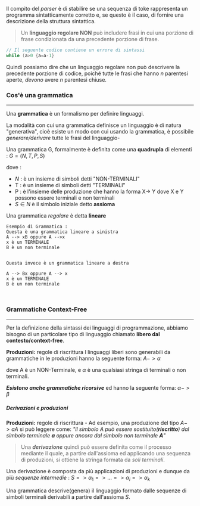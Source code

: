 Il compito del *parser* è di stabilire se una sequenza di toke rappresenta un programma sintatticamente corretto e, se questo è il caso, di fornire una descrizione della struttura sintattica. 


> Un **linguaggio regolare NON** può includere frasi in cui una porzione di frase condizionata da una precedente porzione di frase. 

```c
// Il seguente codice contiene un errore di sintassi
while (a>0 {a=a-1}
```

Quindi possiamo dire che un linguaggio regolare non può descrivere la precedente porzione di codice, poiché tutte le frasi che hanno *n* parentesi aperte, *devono* avere *n* parentesi chiuse. 



### Cos'è una grammatica
---
Una **grammatica** è un formalismo per definire linguaggi.

La modalità con cui una grammatica definisce un linguaggio è di natura "generativa", cioè esiste un modo con cui usando la grammatica, è possibile *generare/derivare* tutte le frasi del linguaggio-


Una grammatica G, formalmente è definita come una **quadrupla** di elementi : $G = (N, T, P, S)$

dove : 
- $N$ : è un insieme di simboli detti "NON-TERMINALI"
- T : è un insieme di simboli detti "TERMINALI"
- P : è l'insieme delle produzione che hanno la forma X-> Y dove X e Y possono essere terminali e non terminali
- $S \in N$ è il simbolo iniziale detto **assioma**

Una grammatica *regolare* è detta **lineare**
```
Esempio di Grammatica :
Questa è una grammatica lineare a sinistra
A --> xB oppure A -->x
x è un TERMINALE
B è un non terminale


Questa invece è un grammatica lineare a destra

A --> Bx oppure A --> x
x è un TERMINALE
B è un non terminale



```


### Grammatiche Context-Free
---
Per la definizione della sintassi dei linguaggi di programmazione, abbiamo bisogno di un particolare tipo di linguaggio chiamato **libero dal contesto/context-free**. 

**Produzioni:** regole di riscrittura
I linguaggi liberi sono generabili da grammatiche in le produzioni hanno la seguente forma: $A->\alpha$

dove A è un NON-Terminale, e $\alpha$ è una qualsiasi stringa di terminali o non terminali. 

***Esistono anche grammatiche ricorsive*** ed hanno la seguente forma: $\alpha -> \beta$

##### Derivazioni e produzioni
**Produzioni:** regole di riscrittura 
	- Ad esempio, una produzione del tipo $A -> aA$ si può leggere come: *"il simbolo A può essere sostituito(**riscritto**) dal simbolo terminale **a**  oppure ancora dal simbolo non terminale **A**"*


>Una ***derivazione*** quindi può essere definita come il processo mediante il quale, a partire dall'assioma ed applicando una sequenza di produzioni, si ottiene la stringa formata da *soli terminali*. 

Una derivazione è composta da più applicazioni di produzioni e dunque da più *sequenze intermedie* : $S => \alpha_1 => ... => \alpha_i => \alpha_k$

Una grammatica descrive(genera) il linguaggio formato dalle sequenze di simboli terminali derivabili a partire dall'assioma *S*. 


